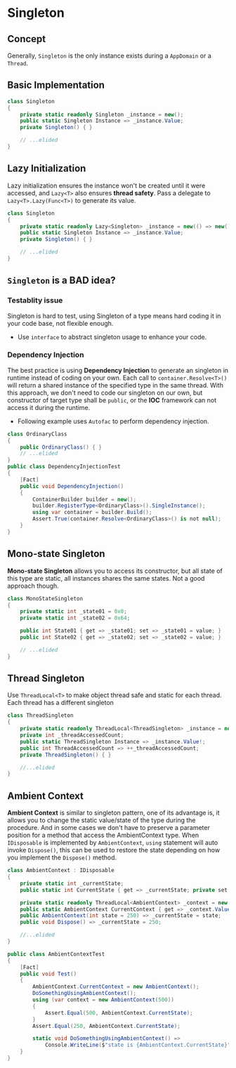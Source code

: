 # Singleton

## Concept

Generally, `Singleton` is the only instance exists during a `AppDomain` or a `Thread`.

## Basic Implementation

```csharp
class Singleton
{
    private static readonly Singleton _instance = new();
    public static Singleton Instance => _instance.Value;
    private Singleton() { }

    // ...elided
}
```

## Lazy Initialization

Lazy initialization ensures the instance won't be created until it were accessed, and `Lazy<T>` also ensures **thread safety**.
Pass a delegate to `Lazy<T>.Lazy(Func<T>)` to generate its value.

```csharp
class Singleton
{
    private static readonly Lazy<Singleton> _instance = new(() => new());
    public static Singleton Instance => _instance.Value;
    private Singleton() { }

    // ...elided
}
```

## `Singleton` is a **BAD** idea?

### Testablity issue

Singleton is hard to test, using Singleton of a type means hard coding it in your code base, not flexible enough.

- Use `interface` to abstract singleton usage to enhance your code.

### Dependency Injection

The best practice is using **Dependency Injection** to generate an singleton in runtime instead of coding on your own.
Each call to `container.Resolve<T>()` will return a shared instance of the specified type in the same thread. With this approach, we don't need to code our singleton on our own, but constructor of target type shall be `public`, or the **IOC** framework can not access it during the runtime.

- Following example uses `Autofac` to perform dependency injection.

```csharp
class OrdinaryClass
{
    public OrdinaryClass() { }
    // ...elided
}
public class DependencyInjectionTest
{
    [Fact]
    public void DependencyInjection()
    {
        ContainerBuilder builder = new();
        builder.RegisterType<OrdinaryClass>().SingleInstance();
        using var container = builder.Build();
        Assert.True(container.Resolve<OrdinaryClass>() is not null);
    }
}
```

## Mono-state Singleton

**Mono-state Singleton** allows you to access its constructor, but all state of this type are static, all instances shares the same states.
Not a good approach though.

```csharp
class MonoStateSingleton
{
    private static int _state01 = 0x0;
    private static int _state02 = 0x64;

    public int State01 { get => _state01; set => _state01 = value; }
    public int State02 { get => _state02; set => _state02 = value; }

    // ...elided
}
```

## Thread Singleton

Use `ThreadLocal<T>` to make object thread safe and static for each thread.
Each thread has a different singleton

```csharp
class ThreadSingleton
{
    private static readonly ThreadLocal<ThreadSingleton> _instance = new(() => new());
    private int _threadAccessedCount;
    public static ThreadSingleton Instance => _instance.Value!;
    public int ThreadAccessedCount => ++_threadAccessedCount;
    private ThreadSingleton() { }

    //...elided
}
```

## Ambient Context

**Ambient Context** is similar to singleton pattern, one of its advantage is, it allows you to change the static value/state of the type during the procedure. And in some cases we don't have to preserve a parameter position for a method that access the AmbientContext type.
When `IDisposable` is implemented by `AmbientContext`, `using` statement will auto invoke `Dispose()`, this can be used to restore the state depending on how you implement the `Dispose()` method.

```csharp
class AmbientContext : IDisposable
{
    private static int _currentState;
    public static int CurrentState { get => _currentState; private set => _currentState = value; }

    private static readonly ThreadLocal<AmbientContext> _context = new(() => new());
    public static AmbientContext CurrentContext { get => _context.Value!; set => _context.Value = value; }
    public AmbientContext(int state = 250) => _currentState = state;
    public void Dispose() => _currentState = 250;

    //...elided
}

public class AmbientContextTest
{
    [Fact]
    public void Test()
    {
        AmbientContext.CurrentContext = new AmbientContext();
        DoSomethingUsingAmbientContext();
        using (var context = new AmbientContext(500))
        {
            Assert.Equal(500, AmbientContext.CurrentState);
        }
        Assert.Equal(250, AmbientContext.CurrentState);

        static void DoSomethingUsingAmbientContext() =>
            Console.WriteLine($"state is {AmbientContext.CurrentState}");
    }
}
```
